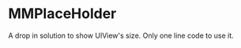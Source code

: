 MMPlaceHolder
=============

A drop in solution to show UIView's size. Only one line code to use it.
